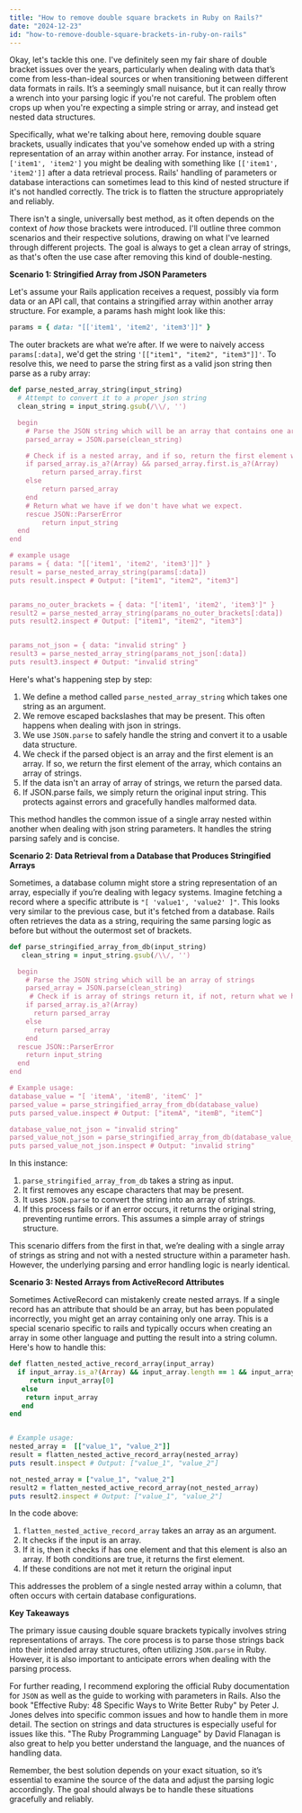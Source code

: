 ```yaml
---
title: "How to remove double square brackets in Ruby on Rails?"
date: "2024-12-23"
id: "how-to-remove-double-square-brackets-in-ruby-on-rails"
---
```


Okay, let's tackle this one. I've definitely seen my fair share of double bracket issues over the years, particularly when dealing with data that’s come from less-than-ideal sources or when transitioning between different data formats in rails. It’s a seemingly small nuisance, but it can really throw a wrench into your parsing logic if you're not careful. The problem often crops up when you're expecting a simple string or array, and instead get nested data structures.

Specifically, what we're talking about here, removing double square brackets, usually indicates that you've somehow ended up with a string representation of an array within another array. For instance, instead of `['item1', 'item2']` you might be dealing with something like `[['item1', 'item2']]` after a data retrieval process. Rails' handling of parameters or database interactions can sometimes lead to this kind of nested structure if it's not handled correctly. The trick is to flatten the structure appropriately and reliably.

There isn't a single, universally best method, as it often depends on the context of *how* those brackets were introduced. I'll outline three common scenarios and their respective solutions, drawing on what I've learned through different projects. The goal is always to get a clean array of strings, as that's often the use case after removing this kind of double-nesting.

**Scenario 1: Stringified Array from JSON Parameters**

Let's assume your Rails application receives a request, possibly via form data or an API call, that contains a stringified array within another array structure. For example, a params hash might look like this:

```ruby
params = { data: "[['item1', 'item2', 'item3']]" }
```

The outer brackets are what we’re after. If we were to naively access `params[:data]`, we'd get the string `'[["item1", "item2", "item3"]]'`. To resolve this, we need to parse the string first as a valid json string then parse as a ruby array:

```ruby
def parse_nested_array_string(input_string)
  # Attempt to convert it to a proper json string
  clean_string = input_string.gsub(/\\/, '')

  begin
    # Parse the JSON string which will be an array that contains one array
    parsed_array = JSON.parse(clean_string)

    # Check if is a nested array, and if so, return the first element which will be the true array of strings
    if parsed_array.is_a?(Array) && parsed_array.first.is_a?(Array)
        return parsed_array.first
    else
        return parsed_array
    end
    # Return what we have if we don't have what we expect.
    rescue JSON::ParserError
        return input_string
  end
end

# example usage
params = { data: "[['item1', 'item2', 'item3']]" }
result = parse_nested_array_string(params[:data])
puts result.inspect # Output: ["item1", "item2", "item3"]


params_no_outer_brackets = { data: "['item1', 'item2', 'item3']" }
result2 = parse_nested_array_string(params_no_outer_brackets[:data])
puts result2.inspect # Output: ["item1", "item2", "item3"]


params_not_json = { data: "invalid string" }
result3 = parse_nested_array_string(params_not_json[:data])
puts result3.inspect # Output: "invalid string"


```

Here's what's happening step by step:

1.  We define a method called `parse_nested_array_string` which takes one string as an argument.
2.  We remove escaped backslashes that may be present. This often happens when dealing with json in strings.
3.  We use `JSON.parse` to safely handle the string and convert it to a usable data structure.
4.  We check if the parsed object is an array and the first element is an array. If so, we return the first element of the array, which contains an array of strings.
5.  If the data isn't an array of array of strings, we return the parsed data.
6.  If JSON.parse fails, we simply return the original input string. This protects against errors and gracefully handles malformed data.

This method handles the common issue of a single array nested within another when dealing with json string parameters. It handles the string parsing safely and is concise.

**Scenario 2: Data Retrieval from a Database that Produces Stringified Arrays**

Sometimes, a database column might store a string representation of an array, especially if you’re dealing with legacy systems. Imagine fetching a record where a specific attribute is `"[ 'value1', 'value2' ]"`. This looks very similar to the previous case, but it's fetched from a database. Rails often retrieves the data as a string, requiring the same parsing logic as before but without the outermost set of brackets.

```ruby
def parse_stringified_array_from_db(input_string)
   clean_string = input_string.gsub(/\\/, '')

  begin
    # Parse the JSON string which will be an array of strings
    parsed_array = JSON.parse(clean_string)
     # Check if is array of strings return it, if not, return what we have.
    if parsed_array.is_a?(Array)
      return parsed_array
    else
      return parsed_array
    end
  rescue JSON::ParserError
    return input_string
  end
end

# Example usage:
database_value = "[ 'itemA', 'itemB', 'itemC' ]"
parsed_value = parse_stringified_array_from_db(database_value)
puts parsed_value.inspect # Output: ["itemA", "itemB", "itemC"]

database_value_not_json = "invalid string"
parsed_value_not_json = parse_stringified_array_from_db(database_value_not_json)
puts parsed_value_not_json.inspect # Output: "invalid string"
```

In this instance:

1.  `parse_stringified_array_from_db` takes a string as input.
2.  It first removes any escape characters that may be present.
3.  It uses `JSON.parse` to convert the string into an array of strings.
4.  If this process fails or if an error occurs, it returns the original string, preventing runtime errors. This assumes a simple array of strings structure.

This scenario differs from the first in that, we’re dealing with a single array of strings as string and not with a nested structure within a parameter hash. However, the underlying parsing and error handling logic is nearly identical.

**Scenario 3: Nested Arrays from ActiveRecord Attributes**

Sometimes ActiveRecord can mistakenly create nested arrays. If a single record has an attribute that should be an array, but has been populated incorrectly, you might get an array containing only one array. This is a special scenario specific to rails and typically occurs when creating an array in some other language and putting the result into a string column. Here's how to handle this:

```ruby
def flatten_nested_active_record_array(input_array)
  if input_array.is_a?(Array) && input_array.length == 1 && input_array[0].is_a?(Array)
     return input_array[0]
   else
    return input_array
   end
end


# Example usage:
nested_array =  [["value_1", "value_2"]]
result = flatten_nested_active_record_array(nested_array)
puts result.inspect # Output: ["value_1", "value_2"]

not_nested_array = ["value_1", "value_2"]
result2 = flatten_nested_active_record_array(not_nested_array)
puts result2.inspect # Output: ["value_1", "value_2"]
```

In the code above:

1.  `flatten_nested_active_record_array` takes an array as an argument.
2.  It checks if the input is an array.
3.  If it is, then it checks if has one element and that this element is also an array. If both conditions are true, it returns the first element.
4.  If these conditions are not met it return the original input

This addresses the problem of a single nested array within a column, that often occurs with certain database configurations.

**Key Takeaways**

The primary issue causing double square brackets typically involves string representations of arrays. The core process is to parse those strings back into their intended array structures, often utilizing `JSON.parse` in Ruby. However, it is also important to anticipate errors when dealing with the parsing process.

For further reading, I recommend exploring the official Ruby documentation for `JSON` as well as the guide to working with parameters in Rails. Also the book "Effective Ruby: 48 Specific Ways to Write Better Ruby" by Peter J. Jones delves into specific common issues and how to handle them in more detail. The section on strings and data structures is especially useful for issues like this. "The Ruby Programming Language" by David Flanagan is also great to help you better understand the language, and the nuances of handling data.

Remember, the best solution depends on your exact situation, so it’s essential to examine the source of the data and adjust the parsing logic accordingly. The goal should always be to handle these situations gracefully and reliably.
